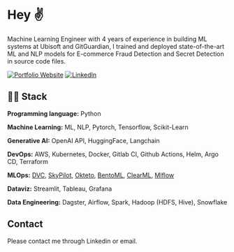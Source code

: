 # Hey ✌️

Machine Learning Engineer with 4 years of experience in building ML systems at Ubisoft and GitGuardian, I trained and deployed state-of-the-art ML and NLP models for E-commerce Fraud Detection and Secret Detection in source code files.

<a href="https://michaelromagne.github.io/" target="_blank"><img alt="Portfolio Website" src="https://img.shields.io/badge/Portfolio%20Website-%2312100E.svg?&style=for-the-badge&logoColor=blue" /></a> 
<a href="https://www.linkedin.com/in/michael-romagne/" target="_blank"><img alt="LinkedIn" src="https://img.shields.io/badge/linkedin-%230077B5.svg?&style=for-the-badge&logo=linkedin&logoColor=white" /></a>


## 👨‍🔬 Stack

**Programming language:** Python

**Machine Learning:** ML, NLP, Pytorch, Tensorflow, Scikit-Learn

**Generative AI:** OpenAI API, HuggingFace, Langchain

**DevOps:** AWS, Kubernetes, Docker, Gitlab CI, Github Actions, Helm, Argo CD, Terraform

**MLOps:** [DVC](https://github.com/iterative/dvc), [SkyPilot](https://github.com/skypilot-org/skypilot), [Okteto](https://github.com/okteto/okteto), [BentoML](https://github.com/bentoml/BentoML), [ClearML](https://github.com/allegroai/clearml), [Mlflow](https://github.com/mlflow/mlflow)

**Dataviz:** Streamlit, Tableau, Grafana

**Data Engineering:** Dagster, Airflow, Spark, Hadoop (HDFS, Hive), Snowflake

## Contact

Please contact me through Linkedin or email.
